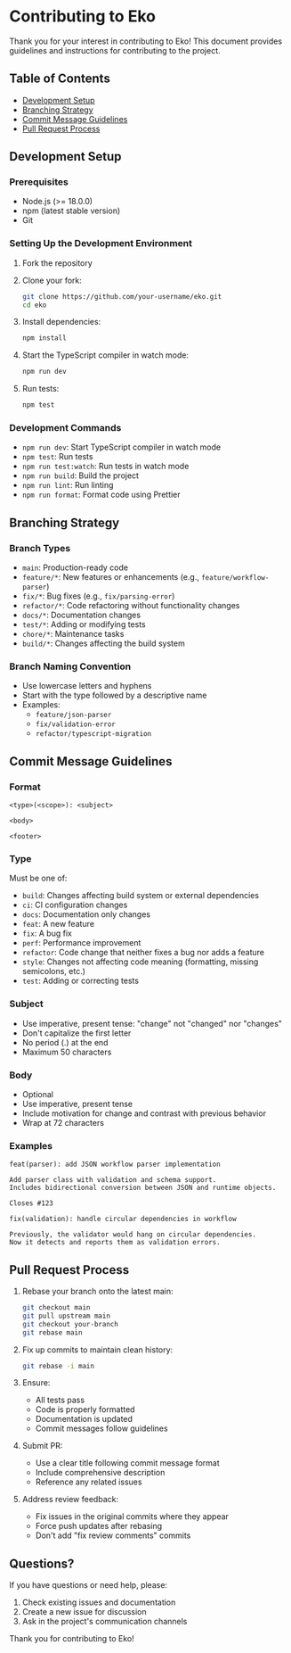 # Contributing to Eko

Thank you for your interest in contributing to Eko! This document provides guidelines and instructions for contributing to the project.

## Table of Contents
- [Development Setup](#development-setup)
- [Branching Strategy](#branching-strategy)
- [Commit Message Guidelines](#commit-message-guidelines)
- [Pull Request Process](#pull-request-process)

## Development Setup

### Prerequisites
- Node.js (>= 18.0.0)
- npm (latest stable version)
- Git

### Setting Up the Development Environment
1. Fork the repository
2. Clone your fork:
   ```bash
   git clone https://github.com/your-username/eko.git
   cd eko
   ```

3. Install dependencies:
   ```bash
   npm install
   ```

4. Start the TypeScript compiler in watch mode:
   ```bash
   npm run dev
   ```

5. Run tests:
   ```bash
   npm test
   ```

### Development Commands
- `npm run dev`: Start TypeScript compiler in watch mode
- `npm test`: Run tests
- `npm run test:watch`: Run tests in watch mode
- `npm run build`: Build the project
- `npm run lint`: Run linting
- `npm run format`: Format code using Prettier

## Branching Strategy

### Branch Types
- `main`: Production-ready code
- `feature/*`: New features or enhancements (e.g., `feature/workflow-parser`)
- `fix/*`: Bug fixes (e.g., `fix/parsing-error`)
- `refactor/*`: Code refactoring without functionality changes
- `docs/*`: Documentation changes
- `test/*`: Adding or modifying tests
- `chore/*`: Maintenance tasks
- `build/*`: Changes affecting the build system

### Branch Naming Convention
- Use lowercase letters and hyphens
- Start with the type followed by a descriptive name
- Examples:
  - `feature/json-parser`
  - `fix/validation-error`
  - `refactor/typescript-migration`

## Commit Message Guidelines

### Format
```
<type>(<scope>): <subject>

<body>

<footer>
```

### Type
Must be one of:
- `build`: Changes affecting build system or external dependencies
- `ci`: CI configuration changes
- `docs`: Documentation only changes
- `feat`: A new feature
- `fix`: A bug fix
- `perf`: Performance improvement
- `refactor`: Code change that neither fixes a bug nor adds a feature
- `style`: Changes not affecting code meaning (formatting, missing semicolons, etc.)
- `test`: Adding or correcting tests

### Subject
- Use imperative, present tense: "change" not "changed" nor "changes"
- Don't capitalize the first letter
- No period (.) at the end
- Maximum 50 characters

### Body
- Optional
- Use imperative, present tense
- Include motivation for change and contrast with previous behavior
- Wrap at 72 characters

### Examples
```
feat(parser): add JSON workflow parser implementation

Add parser class with validation and schema support.
Includes bidirectional conversion between JSON and runtime objects.

Closes #123
```

```
fix(validation): handle circular dependencies in workflow

Previously, the validator would hang on circular dependencies.
Now it detects and reports them as validation errors.
```

## Pull Request Process

1. Rebase your branch onto the latest main:
   ```bash
   git checkout main
   git pull upstream main
   git checkout your-branch
   git rebase main
   ```

2. Fix up commits to maintain clean history:
   ```bash
   git rebase -i main
   ```

3. Ensure:
   - All tests pass
   - Code is properly formatted
   - Documentation is updated
   - Commit messages follow guidelines

4. Submit PR:
   - Use a clear title following commit message format
   - Include comprehensive description
   - Reference any related issues

5. Address review feedback:
   - Fix issues in the original commits where they appear
   - Force push updates after rebasing
   - Don't add "fix review comments" commits

## Questions?

If you have questions or need help, please:
1. Check existing issues and documentation
2. Create a new issue for discussion
3. Ask in the project's communication channels

Thank you for contributing to Eko!
